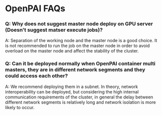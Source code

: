 # OpenPAI FAQs

### Q: Why does not suggest master node deploy on GPU server (Doesn't suggest matser execute jobs)? 

A: Separation of the working node and the master node is a good choice. It is not recommended to run the job on the master node in order to avoid overload on the master node and affect the stability of the cluster.

### Q: Can it be deployed normally when OpenPAI container multi masters, they are in different network segments and they could access each other?

A: We recommend deploying them in a subnet. In theory, network interoperability can be deployed, but considering the high internal communication requirements of the cluster, in general the delay between different network segments is relatively long and network isolation is more likely to occur. 

